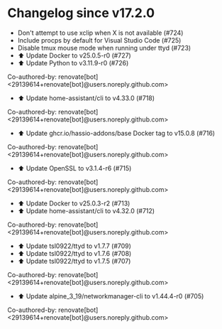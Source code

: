 # Changelog since v17.2.0
- Don't attempt to use xclip when X is not available (#724) 
- Include procps by default for Visual Studio Code (#725) 
- Disable tmux mouse mode when running under ttyd (#723) 
- ⬆️ Update Docker to v25.0.5-r0 (#727) 
- ⬆️ Update Python to v3.11.9-r0 (#726)

Co-authored-by: renovate[bot] <29139614+renovate[bot]@users.noreply.github.com> 
- ⬆️ Update home-assistant/cli to v4.33.0 (#718)

Co-authored-by: renovate[bot] <29139614+renovate[bot]@users.noreply.github.com> 
- ⬆️ Update ghcr.io/hassio-addons/base Docker tag to v15.0.8 (#716)

Co-authored-by: renovate[bot] <29139614+renovate[bot]@users.noreply.github.com> 
- ⬆️ Update OpenSSL to v3.1.4-r6 (#715)

Co-authored-by: renovate[bot] <29139614+renovate[bot]@users.noreply.github.com> 
- ⬆️ Update Docker to v25.0.3-r2 (#713) 
- ⬆️ Update home-assistant/cli to v4.32.0 (#712)

Co-authored-by: renovate[bot] <29139614+renovate[bot]@users.noreply.github.com> 
- ⬆️ Update tsl0922/ttyd to v1.7.7 (#709) 
- ⬆️ Update tsl0922/ttyd to v1.7.6 (#708) 
- ⬆️ Update tsl0922/ttyd to v1.7.5 (#707)

Co-authored-by: renovate[bot] <29139614+renovate[bot]@users.noreply.github.com> 
- ⬆️ Update alpine_3_19/networkmanager-cli to v1.44.4-r0 (#705)

Co-authored-by: renovate[bot] <29139614+renovate[bot]@users.noreply.github.com> 
